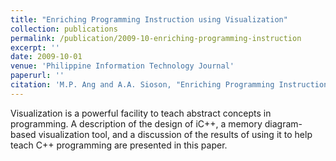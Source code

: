 ```yaml
---
title: "Enriching Programming Instruction using Visualization"
collection: publications
permalink: /publication/2009-10-enriching-programming-instruction
excerpt: ''
date: 2009-10-01
venue: 'Philippine Information Technology Journal'
paperurl: ''
citation: 'M.P. Ang and A.A. Sioson, "Enriching Programming Instruction using Visualization," Philippine Information Technology Journal, 2 (2), October 2009, pp. 31-34 [<a href="../files/pitj-v2-n2-p31-ang.pdf">local copy</a>]'
---
```

Visualization is a powerful facility to teach abstract concepts
in programming. A description of the design of iC++, a
memory diagram-based visualization tool, and a discussion
of the results of using it to help teach C++ programming
are presented in this paper.
